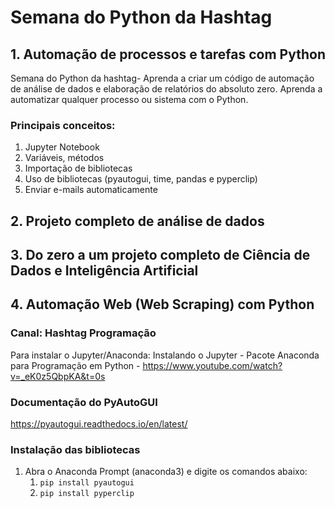 # Semana do Python da Hashtag

## 1. Automação de processos e tarefas com Python
Semana do Python da hashtag- Aprenda a criar um código de automação de análise de dados e elaboração de relatórios do absoluto zero.
Aprenda a automatizar qualquer processo ou sistema com o Python.
### Principais conceitos:
 1. Jupyter Notebook
 2. Variáveis, métodos
 3. Importação de 
bibliotecas
 4. Uso de bibliotecas 
(pyautogui, time, pandas e 
pyperclip)
 5. Enviar e-mails 
automaticamente

## 2. Projeto completo de análise de dados

## 3. Do zero a um projeto completo de Ciência de Dados e Inteligência Artificial

## 4. Automação Web (Web Scraping) com Python

### Canal: Hashtag Programação
Para instalar o Jupyter/Anaconda: 
Instalando o Jupyter - Pacote Anaconda para Programação em Python - https://www.youtube.com/watch?v=_eK0z5QbpKA&t=0s

### Documentação do PyAutoGUI
https://pyautogui.readthedocs.io/en/latest/

### Instalação das bibliotecas
1. Abra o Anaconda Prompt (anaconda3) e digite os comandos abaixo:
    1. `pip install pyautogui`   
    2. `pip install pyperclip`